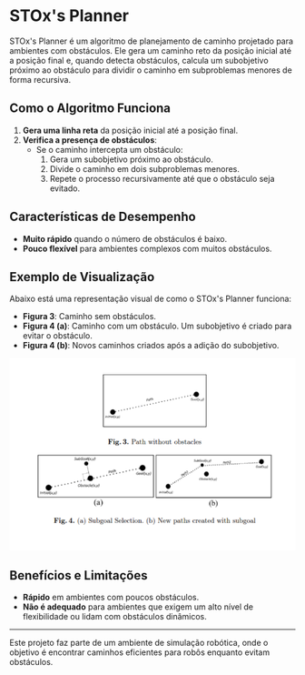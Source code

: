 # STOx's Planner

STOx's Planner é um algoritmo de planejamento de caminho projetado para ambientes com obstáculos. Ele gera um caminho reto da posição inicial até a posição final e, quando detecta obstáculos, calcula um subobjetivo próximo ao obstáculo para dividir o caminho em subproblemas menores de forma recursiva.

## Como o Algoritmo Funciona

1. **Gera uma linha reta** da posição inicial até a posição final.
2. **Verifica a presença de obstáculos**:
   - Se o caminho intercepta um obstáculo:
     1. Gera um subobjetivo próximo ao obstáculo.
     2. Divide o caminho em dois subproblemas menores.
     3. Repete o processo recursivamente até que o obstáculo seja evitado.

## Características de Desempenho

- **Muito rápido** quando o número de obstáculos é baixo.
- **Pouco flexível** para ambientes complexos com muitos obstáculos.

## Exemplo de Visualização

Abaixo está uma representação visual de como o STOx's Planner funciona:

- **Figura 3**: Caminho sem obstáculos.
- **Figura 4 (a)**: Caminho com um obstáculo. Um subobjetivo é criado para evitar o obstáculo.
- **Figura 4 (b)**: Novos caminhos criados após a adição do subobjetivo.

![Exemplo do STOx's Planner](image.png)

## Benefícios e Limitações

- **Rápido** em ambientes com poucos obstáculos.
- **Não é adequado** para ambientes que exigem um alto nível de flexibilidade ou lidam com obstáculos dinâmicos.

---

Este projeto faz parte de um ambiente de simulação robótica, onde o objetivo é encontrar caminhos eficientes para robôs enquanto evitam obstáculos.
